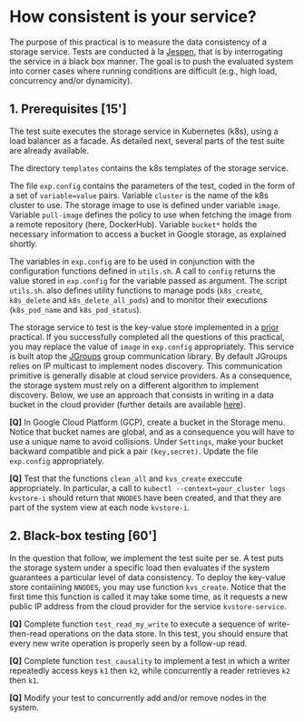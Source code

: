 # How consistent is your service?

The purpose of this practical is to measure the data consistency of a storage service.
Tests are conducted à la [Jespen](https://jepsen.io), that is by interrogating the service in a black box manner.
The goal is to push the evaluated system into corner cases where running conditions are difficult (e.g., high load, concurrency and/or dynamicity).

## 1. Prerequisites [15']

The test suite executes the storage service in Kubernetes (k8s), using a load balancer as a facade.
As detailed next, several parts of the test suite are already available.

The directory `templates` contains the k8s templates of the storage service.

The file `exp.config` contains the parameters of the test, coded in the form of a set of `variable=value` pairs.
Variable `cluster` is the name of the k8s  cluster to use.
The storage image to use is defined under variable `image`.
Variable `pull-image` defines the policy to use when fetching the image from a remote repository (here, DockerHub).
Variable `bucket*` holds the necessary information to access a bucket in Google storage, as explained shortly.

The variables in `exp.config` are to be used in conjunction with the configuration functions defined in `utils.sh`.
A call to `config` returns the value stored in `exp.config` for the variable passed as argument.
The script `utils.sh`. also defines utility functions to manage pods (`k8s_create`, `k8s_delete` and `k8s_delete_all_pods`) and to monitor their executions (`k8s_pod_name` and `k8s_pod_status`).

The storage service to test is the key-value store implemented in a [prior](https://github.com/otrack/cloud-computing-infrastructures/tree/master/kvstore) practical.
If you successfully completed all the questions of this practical, you may replace the value of `image` in `exp.config` appropriately.
This service is built atop the [JGroups](www.jgroups.org) group communication library.
By default JGroups relies on IP multicast to implement nodes discovery.
This communication primitive is generally disable at cloud service providers.
As a consequence, the storage system must rely on a different algorithm to implement discovery.
Below, we use an approach that consists in writing in a data bucket in the cloud provider (further details are available [here](http://www.jgroups.org/manual/html/protlist.html#d0e5404)).

**[Q]** In Google Cloud Platform (GCP), create a bucket in the Storage menu.
Notice that bucket names are global, and as a consequence you will have to use a unique name to avoid collisions. 
Under `Settings`, make your bucket backward compatible and pick a pair `(key,secret)`.
Update the file `exp.config` appropriately.

**[Q]** Test that the functions `clean_all` and `kvs_create` execcute appropriately.
In particular, a call to `kubectl --context=your_cluster logs kvstore-i` should return that `NNODES` have been created, and that they are part of the system view at each node `kvstore-i`.

## 2. Black-box testing [60']

In the question that follow, we implement the test suite per se. 
A test puts the storage system under a specific load then evaluates if the system guarantees a particular level of data consistency.
To deploy the key-value store contaiining `NNODES`, you may use function `kvs_create`.
Notice that the first time this function is called it may take some time, as it requests a new public IP address from the cloud provider for the service `kvstore-service`.

**[Q]**  Complete function `test_read_my_write` to execute a sequence of write-then-read operations on the data store.
In this test, you should ensure that every new write operation is properly seen by a follow-up read.

**[Q]** Complete function `test_causality` to implement a test in which a writer repeatedly access keys `k1` then `k2`, while concurrently a reader retrieves `k2` then `k1`.

**[Q]** Modify your test to concurrently add and/or remove nodes in the system.

